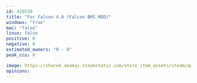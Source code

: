 ```yaml
---
id: 429530
title: "For Falcon 4.0 (Falcon BMS MOD)"
windows: "true"
mac: "false"
linux: false
positive: 0
negative: 0
estimated_owners: "0 - 0"
peak_ccu: 0

image: https://shared.akamai.steamstatic.com/store_item_assets/steam/apps/429530/header.jpg?t=1721725925
opinions:
---
```


